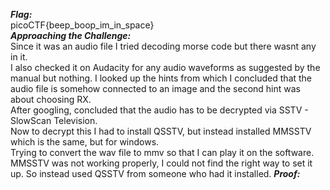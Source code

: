 ***Flag:*** <br>
picoCTF{beep_boop_im_in_space} <br>
***Approaching the Challenge:*** <br>
Since it was an audio file I tried decoding morse code but there wasnt any in it. <br>
I also checked it on Audacity for any audio waveforms as suggested by the manual but nothing.
I looked up the hints from which I concluded that the audio file is somehow connected to an image and the second hint was about choosing RX. <br>
After googling, concluded that the audio has to be decrypted via SSTV - SlowScan Television. <br>
Now to decrypt this I had to install QSSTV, but instead installed MMSSTV which is the same, but for windows. <br>
Trying to convert the wav file to mmv so that I can play it on the software. <br>
MMSSTV was not working properly, I could not find the right way to set it up. So instead used QSSTV from someone who had it installed.
***Proof:*** <br>
